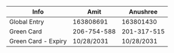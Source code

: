|Info|Amit|Anushree|
|-|-|-|
|Global Entry|163808691|163801430|
|Green Card|206-754-588|201-317-515|
|Green Card - Expiry|10/28/2031|10/28/2031|
